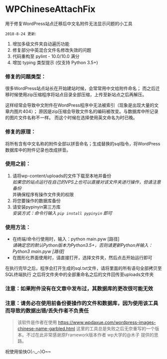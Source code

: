 # WPChineseAttachFix
用于修复WordPress站点迁移后中文名附件无法显示问题的小工具

`2018-8-24 更新`:
1. 增加多级文件夹自动遍历功能
2. 修复部分中英混合文件名修改失效的问题
3. 代码重构至 pylint - 10.0/10.0 满分
4. 增加 typing 类型提示 (仅支持 Python 3.5+)

### 修复的问题类型：
很多WordPress站点站长在开始建站时候，会常常用中文给附件命名；
而之后迁移时候使用zip压缩程序将站点目录全部压缩，上传至新站点之后再解压。

这样经常会导致中文附件在WordPress程序中无法被索引（现象是出现大量的文章内图片404）；
原因是zip压缩会导致文件名的编码被改变。与数据库中所记录的图片文件名称不一样。
而这个时候在选择使用英文命名为时已晚。

### 修复的原理：
  将所有含有中文名称的附件全部以拼音命名；生成替换的sql指令，将WordPress数据库中的附件记录也改成拼音。

### 使用之前：
1. 请将wp-content/uploads的文件下载至本地并备份  
  *如果您的站点运行在自己的VPS上也可以直接对该文件夹进行操作，但请注意备份*  
  并确保程序有操作文件夹的权限
2. 将您要操作的数据库备份
3. 请安装pypinyin第三方库  
    *安装方式：命令行输入 `pip install pypinyin` 即可*

### 使用方法：
- 在终端/命令行使用时，输入：python main.pyw [路径]  
   *请确定您的默认Python版本为Python3.5+，否则请更新Python并输入：Python3 main.pyw [路径]*
  
- 在图形化界面使用时，请直接打开，选择文件夹，然后点击开始运行即可

在执行完毕之后，程序会打开生成的sql.txt文件，请将里面的所有语句全部拷贝至SQL终端执行
之后将文件夹中的全部重命名之后的文件回传至uploads文件夹

### 注意：如果附件没有在文章中发布过，其数据库的更改很可能无效
### 注意：请务必在使用前备份要操作的文件和数据库，因为使用该工具而导致的数据出错/丢失作者不负责任

> 该软件是作者在使用 https://www.wpdaxue.com/wordpress-images-chinese-name-garbled.html 这里的工具总是失败之后无奈重写的一个版本。不过在此非常感谢原Framework版本作者 wp大学的@木子 提供的思路。

祝使用愉快O(∩_∩)O~~
